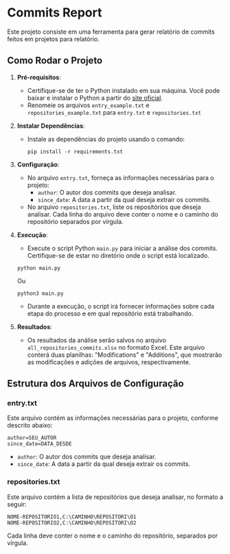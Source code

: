 # Commits Report

Este projeto consiste em uma ferramenta para gerar relatório de commits feitos em projetos para relatório.

## Como Rodar o Projeto

1. **Pré-requisitos**:
   - Certifique-se de ter o Python instalado em sua máquina. Você pode baixar e instalar o Python a partir do [site oficial](https://www.python.org/downloads/).
   - Renomeie os arquivos `entry_example.txt` e `repositories_example.txt` para `entry.txt` e `repositories.txt`

2. **Instalar Dependências**:
   - Instale as dependências do projeto usando o comando:
     ```
     pip install -r requirements.txt
     ```

3. **Configuração**:
   - No arquivo `entry.txt`, forneça as informações necessárias para o projeto:
     - `author`: O autor dos commits que deseja analisar.
     - `since_date`: A data a partir da qual deseja extrair os commits.
   - No arquivo `repositories.txt`, liste os repositórios que deseja analisar. Cada linha do arquivo deve conter o nome e o caminho do repositório separados por vírgula.

4. **Execução**:
   - Execute o script Python `main.py` para iniciar a análise dos commits. Certifique-se de estar no diretório onde o script está localizado.
   ~~~shell
   python main.py
   ~~~
    Ou
   ~~~shell
   python3 main.py
   ~~~
   - Durante a execução, o script irá fornecer informações sobre cada etapa do processo e em qual repositório está trabalhando.

4. **Resultados**:
   - Os resultados da análise serão salvos no arquivo `all_repositories_commits.xlsx` no formato Excel. Este arquivo conterá duas planilhas: "Modifications" e "Additions", que mostrarão as modificações e adições de arquivos, respectivamente.

## Estrutura dos Arquivos de Configuração

### entry.txt

Este arquivo contém as informações necessárias para o projeto, conforme descrito abaixo:

```
author=SEU_AUTOR
since_date=DATA_DESDE
```

- `author`: O autor dos commits que deseja analisar.
- `since_date`: A data a partir da qual deseja extrair os commits.

### repositories.txt

Este arquivo contém a lista de repositórios que deseja analisar, no formato a seguir:

```
NOME-REPOSITORIO1,C:\CAMINHO\REPOSITORI\O1
NOME-REPOSITORIO2,C:\CAMINHO\REPOSITORI\O2
```

Cada linha deve conter o nome e o caminho do repositório, separados por vírgula.
